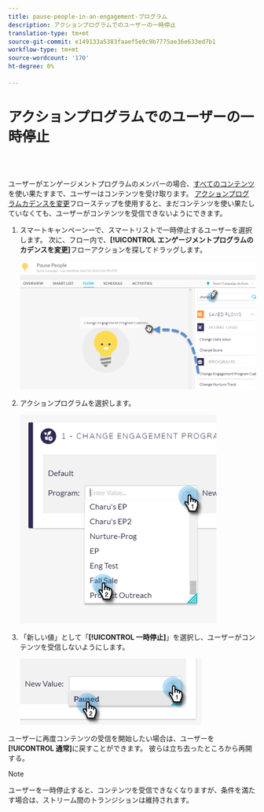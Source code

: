 ```yaml
---
title: pause-people-in-an-engagement-プログラム
description: アクションプログラムでのユーザーの一時停止
translation-type: tm+mt
source-git-commit: e149133a5383faaef5e9c9b7775ae36e633ed7b1
workflow-type: tm+mt
source-wordcount: '170'
ht-degree: 0%

---
```



# アクションプログラムでのユーザーの一時停止

<br> 

ユーザーがエンゲージメントプログラムのメンバーの場合、[すべてのコンテンツ](https://docs.marketo.com/display/DOCS/People+Who+Have+Exhausted+Content)を使い果たすまで、ユーザーはコンテンツを受け取ります。 [アクションプログラムカデンスを変更](https://docs.marketo.com/display/DOCS/Change+Engagement+Program+Cadence)フローステップを使用すると、まだコンテンツを使い果たしていなくても、ユーザーがコンテンツを受信できないようにできます。

1. スマートキャンペーンーで、スマートリストで一時停止するユーザーを選択します。 次に、フロー内で、**[!UICONTROL エンゲージメントプログラムのカデンスを変更]**&#x200B;フローアクションを探してドラッグします。

   ![イメージ1](/help/sky/assets/engagement-programs/pause-people-in-an-engagement-program/pause-people-in-an-engagement-program-1.png)

1. アクションプログラムを選択します。

   ![イメージ2](/help/sky/assets/engagement-programs/pause-people-in-an-engagement-program/pause-people-in-an-engagement-program-2.png)

1. 「新しい値」として「**[!UICONTROL 一時停止]**」を選択し、ユーザーがコンテンツを受信しないようにします。

   ![イメージ3](/help/sky/assets/engagement-programs/pause-people-in-an-engagement-program/pause-people-in-an-engagement-program-3.png)

ユーザーに再度コンテンツの受信を開始したい場合は、ユーザーを&#x200B;**[!UICONTROL 通常]**&#x200B;に戻すことができます。 彼らは立ち去ったところから再開する。

>[!NOTE]
>
>ユーザーを一時停止すると、コンテンツを受信できなくなりますが、条件を満たす場合は、ストリーム間のトランジションは維持されます。
